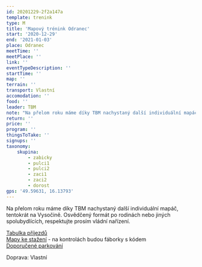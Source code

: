 ```yaml
---
id: 20201229-2f2a147a
template: trenink
type: M
title: 'Mapový trénink Odranec'
start: '2020-12-29'
end: '2021-01-03'
place: Odranec
meetTime: ''
meetPlace: ''
link: ''
eventTypeDescription: ''
startTime: ''
map: ''
terrain: ''
transport: Vlastní
accomodation: ''
food: ''
leader: TBM
note: "Na přelom roku máme díky TBM nachystaný další individuální mapáč, tentokrát na Vysočině. Zatím je tam jen poprašek sněhu. Dá se spojit s výletem po Vysočině. Na běžky to zatím není, ale možná se tam bude časem dát někde třeba bobovat.\r\n\r\nFáborky s kódem budou postaveny 29.12. - 3.1.\r\nOsvědčený formát po rodinách nebo jiných spolubydlících, respektujte prosím vládní nařízení.\r\n\r\n[Tabulka příjezdů](https://docs.google.com/spreadsheets/d/1Tu1MWwZt-8FcCTGX25d3x99fm1pf0Cc1JIWzybVGI5c/edit?usp=sharing)\r\n[Mapy ke stažení](https://drive.google.com/drive/folders/1kOVKzK1lbTsPoJe7bfBYK0MNKotSHWV8?usp=sharing) - na kontrolách budou fáborky s kódem\r\n[Doporučené parkování](https://mapy.cz/s/fecejezevo)\r\n\r\nKdo nemá možnost tisku map, může si mapu půjčit v mrtvé schránce u altánku v místě startu a po proběhnutí ji tam zase vrátit. Bude to chtít určitě vlastní mapník! Ve schránce bude 15 ks od každé trati."
return: ''
price: ''
program: ''
thingsToTake: ''
signups: ''
taxonomy:
    skupina:
        - zabicky
        - pulci1
        - pulci2
        - zaci1
        - zaci2
        - dorost
gps: '49.59631, 16.13793'
---
```


Na přelom roku máme díky TBM nachystaný další individuální mapáč, tentokrát na Vysočině.
Osvědčený formát po rodinách nebo jiných spolubydlících, respektujte prosím vládní nařízení.

[Tabulka příjezdů](https://docs.google.com/spreadsheets/d/1Tu1MWwZt-8FcCTGX25d3x99fm1pf0Cc1JIWzybVGI5c/edit?usp=sharing)  
[Mapy ke stažení](https://drive.google.com/drive/folders/1kOVKzK1lbTsPoJe7bfBYK0MNKotSHWV8?usp=sharing) - na kontrolách budou fáborky s kódem  
[Doporučené parkování](https://mapy.cz/s/fecejezevo)

Doprava: Vlastní